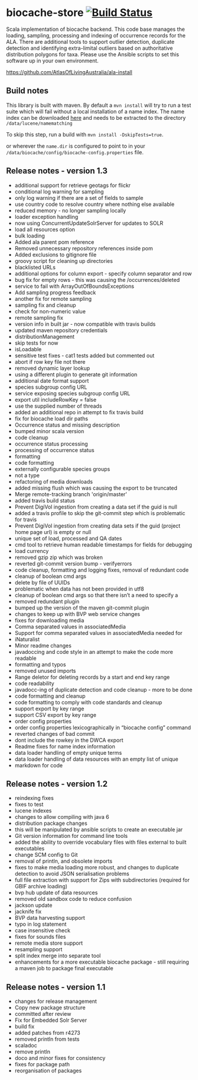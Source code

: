 # biocache-store  [![Build Status](https://travis-ci.org/AtlasOfLivingAustralia/biocache-store.svg?branch=master)](http://travis-ci.org/AtlasOfLivingAustralia/biocache-store)

Scala implementation of biocache backend.
This code base manages the loading, sampling, processing and indexing of occurrence records for the ALA.
There are additional tools to support outlier detection, duplicate detection and identifying extra-limital outliers
based on authoritative distribution polygons for taxa.
Please use the Ansible scripts to set this software up in your own environment.

https://github.com/AtlasOfLivingAustralia/ala-install

## Build notes

This library is built with maven. By default a `mvn install` will try to run a test suite which will fail without a local installation of a name index.
The name index can be downloaded [here](http://biocache.ala.org.au/archives/nameindexes/20140610/namematching.tgz) and needs to be extracted to the
directory `/data/lucene/namematching`

To skip this step, run a build with ```mvn install -DskipTests=true```.

or wherever the ```name.dir``` is configured to point to in your ``` /data/biocache/config/biocache-config.properties ``` file.

## Release notes - version 1.3

* additional support for retrieve geotags for flickr
* conditional log warning for sampling
* only log warning if there are a set of fields to sample
* use country code to resolve country where nothing else available
* reduced memory - no longer sampling locally
* loader exception handling
* now using ConcurrentUpdateSolrServer for updates to SOLR
* load all resources option
* bulk loading
* Added ala parent pom reference
* Removed unnecessary repository references inside pom
* Added exclusions to gitignore file
* groovy script for cleaning up directories
* blacklisted URLs
* additional options for column export - specify column separator and row
* bug fix for empty rows - this was causing the /occurrences/deleted
* service to fail with ArrayOutOfBoundsExceptions
* Add sampling progress feedback
* another fix for remote sampling
* sampling fix and cleanup
* check for non-numeric value
* remote sampling fix
* version info in built jar - now compatible with travis builds
* updated maven repository credentials
* distributionManagement
* skip tests for now
* isLoadable
* sensitive test fixes - cat1 tests added but commented out
* abort if row key file not there
* removed dynamic layer lookup
* using a different plugin to generate git information
* additional date format support
* species subgroup config URL
* service exposing species subgroup config URL
* export util includeRowKey = false
* use the supplied number of threads
* added an additional repo in attempt to fix travis build
* fix for biocache load dir paths
* Occurrence status and missing description
* bumped minor scala version
* code cleanup
* occurrence status processing
* processing of occurrence status
* formatting
* code formatting
* externally configurable species groups
* not a type
* refactoring of media downloads
* added missing flush which was causing the export to be truncated
* Merge remote-tracking branch 'origin/master'
* added travis build status
* Prevent DigiVol ingestion from creating a data set if the guid is null
* added a travis profile to skip the git-commit step which is problematic for travis
* Prevent DigiVol ingestion from creating data sets if the guid (project home page url) is empty or null
* unique set of load, processed and QA dates
* cmd tool to retrieve human readable timestamps for fields for debugging
* load currency
* removed gzip zip which was broken
* reverted git-commit version bump - verifyerrors
* code cleanup, formatting and logging fixes, removal of redundant code
* cleanup of boolean cmd args
* delete by file of UUIDs
* problematic when data has not been provided in utf8
* cleanup of boolean cmd args so that there isn’t a need to specify a
* removed redundant plugin
* bumped up the version of the maven git-commit plugin
* changes to keep up with BVP web service changes
* fixes for downloading media
* Comma separated values in associatedMedia
* Support for comma separated values in associatedMedia needed for
* iNaturalist
* Minor readme changes
* javadoccing and code style in an attempt to make the code more readable
* formatting and typos
* removed unused imports
* Range deletor for deleting records by a start and end key range
* code readability
* javadocc-ing of duplicate detection and code cleanup - more to be done
* code formatting and cleanup
* code formatting to comply with code standards and cleanup
* support export by key range
* support CSV export by key range
* order config properties
* order config properties lexicographically in “biocache config” command
* reverted changes of bad commit
* dont include the rowkey in the DWCA export
* Readme fixes for name index information
* data loader handling of empty unique terms
* data loader handling of data resources with an empty list of unique
* markdown for code



## Release notes - version 1.2

 * reindexing fixes
 * fixes to test
 * lucene indexes
 * changes to allow compiling with java 6
 * distribution package changes
 * this will be manipulated by ansible scripts to create an executable jar
 * Git version information for command line tools
 * added the ability to override vocabulary files with files external to built executables
 * change SCM config to Git
 * removal of println, and obsolete imports
 * fixes to make media loading more robust, and changes to duplicate detection to avoid JSON serialisation problems
 * full file extraction with support for Zips with subdirectories (required for GBIF archive loading)
 * bvp hub update of data resources
 * removed old sandbox code to reduce confusion
 * jackson update
 * jacknife fix
 * BVP data harvesting support
 * typo in log statement
 * case insensitive check
 * fixes for sounds files
 * remote media store support
 * resampling support
 * split index merge into separate tool
 * enhancements for a more executable biocache package - still requiring a maven job to package final executable

## Release notes - version 1.1

 * changes for release management
 * Copy new package structure
 * committed after review
 * Fix for Embedded Solr Server
 * build fix
 * added patches from r4273
 * removed println from tests
 * scaladoc
 * remove println
 * doco and minor fixes for consistency
 * fixes for package path
 * reorganisation of packages
